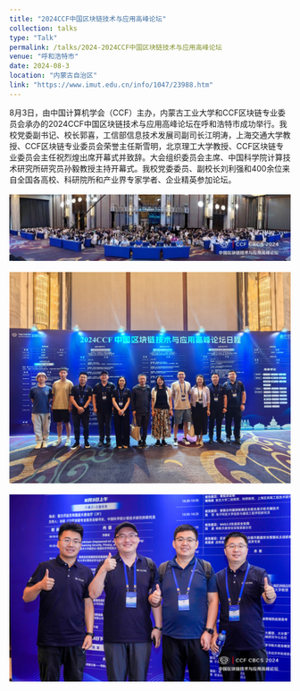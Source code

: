 ```yaml
---
title: "2024CCF中国区块链技术与应用高峰论坛"
collection: talks
type: "Talk"
permalink: /talks/2024-2024CCF中国区块链技术与应用高峰论坛
venue: "呼和浩特市"
date: 2024-08-3
location: "内蒙古自治区"
link: "https://www.imut.edu.cn/info/1047/23988.htm"
---
```


8月3日，由中国计算机学会（CCF）主办，内蒙古工业大学和CCF区块链专业委员会承办的2024CCF中国区块链技术与应用高峰论坛在呼和浩特市成功举行。我校党委副书记、校长郭喜，工信部信息技术发展司副司长江明涛，上海交通大学教授、CCF区块链专业委员会荣誉主任斯雪明，北京理工大学教授、CCF区块链专业委员会主任祝烈煌出席开幕式并致辞。大会组织委员会主席、中国科学院计算技术研究所研究员孙毅教授主持开幕式。我校党委委员、副校长刘利强和400余位来自全国各高校、科研院所和产业界专家学者、企业精英参加论坛。
<br/>
<br/>
![会场照片](2024-2024CCF中国区块链技术与应用高峰论坛-1.jpeg)
<br/>
<br/>
![会场照片](2024-2024CCF中国区块链技术与应用高峰论坛-2.jpg)
<br/>
<br/>
![会场照片](2024-2024CCF中国区块链技术与应用高峰论坛-3.jpg)
